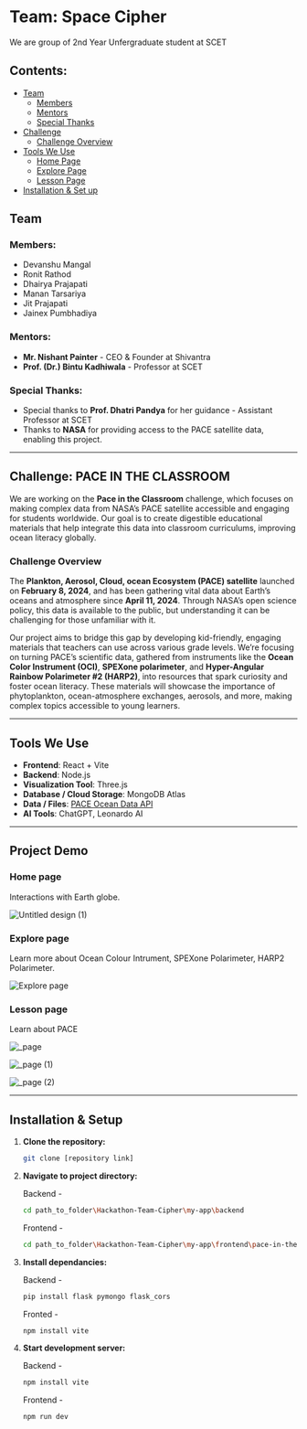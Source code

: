 # Team: Space Cipher
We are group of 2nd Year Unfergraduate student at SCET

## Contents:

- [Team](#team)
  - [Members](#members)
  - [Mentors](#mentors)
  - [Special Thanks](#special-thanks)
- [Challenge](#challenge-pace-in-the-classroom)
  - [Challenge Overview](#challenge-overview)
- [Tools We Use](#tools-we-use)
  - [Home Page](#home-page)
  - [Explore Page](#explore-page)
  - [Lesson Page](#lesson-page)
- [Installation & Set up](#installation--setup)

## Team

### Members:

- Devanshu Mangal
- Ronit Rathod
- Dhairya Prajapati
- Manan Tarsariya
- Jit Prajapati
- Jainex Pumbhadiya

### Mentors:

- **Mr. Nishant Painter** - CEO & Founder at Shivantra
- **Prof. (Dr.) Bintu Kadhiwala** - Professor at SCET

### Special Thanks:

- Special thanks to **Prof. Dhatri Pandya** for her guidance - Assistant Professor at SCET
- Thanks to **NASA** for providing access to the PACE satellite data, enabling this project.

---

## Challenge: PACE IN THE CLASSROOM

We are working on the **Pace in the Classroom** challenge, which focuses on making complex data from NASA’s PACE satellite accessible and engaging for students worldwide. Our goal is to create digestible educational materials that help integrate this data into classroom curriculums, improving ocean literacy globally.

### Challenge Overview

The **Plankton, Aerosol, Cloud, ocean Ecosystem (PACE) satellite** launched on **February 8, 2024**, and has been gathering vital data about Earth’s oceans and atmosphere since **April 11, 2024**. Through NASA’s open science policy, this data is available to the public, but understanding it can be challenging for those unfamiliar with it.

Our project aims to bridge this gap by developing kid-friendly, engaging materials that teachers can use across various grade levels. We’re focusing on turning PACE’s scientific data, gathered from instruments like the **Ocean Color Instrument (OCI)**, **SPEXone polarimeter**, and **Hyper-Angular Rainbow Polarimeter #2 (HARP2)**, into resources that spark curiosity and foster ocean literacy. These materials will showcase the importance of phytoplankton, ocean-atmosphere exchanges, aerosols, and more, making complex topics accessible to young learners.

---

## Tools We Use

- **Frontend**: React + Vite
- **Backend**: Node.js
- **Visualization Tool**: Three.js
- **Database / Cloud Storage**: MongoDB Atlas
- **Data / Files**: [PACE Ocean Data API](https://oceandata.sci.gsfc.nasa.gov/api/file_search/)
- **AI Tools**: ChatGPT, Leonardo AI

---

## Project Demo

### Home page

Interactions with Earth globe.

![Untitled design (1)](https://github.com/user-attachments/assets/464548d7-2bc2-43bd-bd48-6379287c640a)

### Explore page

Learn more about Ocean Colour Intrument, SPEXone Polarimeter, HARP2 Polarimeter.

![Explore page](https://github.com/user-attachments/assets/ece07c5d-2297-4804-bc16-1c2781376521)

### Lesson page

Learn about PACE

![_page](https://github.com/user-attachments/assets/013dc89b-c136-4fb2-b974-c47e665dc2d9)

![_page (1)](https://github.com/user-attachments/assets/9f57b1b0-2fac-4f1f-a029-61beb3c14d3b)

![_page (2)](https://github.com/user-attachments/assets/fdf5a4ba-baf9-4a54-a36b-6234eb354d10)


---

## Installation & Setup

1. **Clone the repository:**
   ```bash
   git clone [repository link]

2. **Navigate to project directory:**

   Backend -
   ```bash
   cd path_to_folder\Hackathon-Team-Cipher\my-app\backend
   ```
   
   Frontend -
   ```bash
   cd path_to_folder\Hackathon-Team-Cipher\my-app\frontend\pace-in-the-classroom
   ```
   
3. **Install dependancies:**

   Backend -
   ```bash
   pip install flask pymongo flask_cors
   ```

   Fronted -
   ```bash
   npm install vite
   ```

4. **Start development server:**

   Backend -
   ```bash
   npm install vite
   ```

   Frontend -
   ```bash
   npm run dev
   ```
